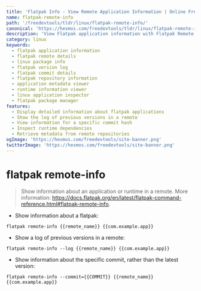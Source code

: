 ```yaml
---
title: 'Flatpak Info - View Remote Application Information | Online Free DevTools by Hexmos'
name: flatpak-remote-info
path: '/freedevtools/tldr/linux/flatpak-remote-info/'
canonical: 'https://hexmos.com/freedevtools/tldr/linux/flatpak-remote-info/'
description: 'View Flatpak application information with Flatpak Remote Info. Inspect application details, check version history and examine commit details from remote repositories. Free online tool, no registration required.'
category: linux
keywords:
  - flatpak application information
  - flatpak remote details
  - linux package info
  - flatpak version log
  - flatpak commit details
  - flatpak repository information
  - application metadata viewer
  - runtime information viewer
  - linux application inspector
  - flatpak package manager
features:
  - Display detailed information about flatpak applications
  - Show the log of previous versions in a remote
  - View information for a specific commit hash
  - Inspect runtime dependencies
  - Retrieve metadata from remote repositories
ogImage: 'https://hexmos.com/freedevtools/site-banner.png'
twitterImage: 'https://hexmos.com/freedevtools/site-banner.png'
---
```


# flatpak remote-info

> Show information about an application or runtime in a remote.
> More information: <https://docs.flatpak.org/en/latest/flatpak-command-reference.html#flatpak-remote-info>.

- Show information about a flatpak:

`flatpak remote-info {{remote_name}} {{com.example.app}}`

- Show a log of previous versions in a remote:

`flatpak remote-info --log {{remote_name}} {{com.example.app}}`

- Show information about the specific commit, rather than the latest version:

`flatpak remote-info --commit={{COMMIT}} {{remote_name}} {{com.example.app}}`
